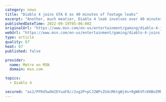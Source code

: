 ```yaml
---
category: news
title: "Diablo 4 joins GTA 6 as 40 minutes of footage leaks"
excerpt: "Another, much meatier, Diablo 4 leak involves over 40 minutes of footage from the private alpha leak online. You’re no doubt already familiar with the massive Grand Theft Auto 6 leak that took place ..."
publishedDateTime: 2022-09-19T05:06:00Z
originalUrl: "https://www.msn.com/en-us/entertainment/gaming/diablo-4-joins-gta-6-as-40-minutes-of-footage-leaks/ar-AA11ZCoF"
webUrl: "https://www.msn.com/en-us/entertainment/gaming/diablo-4-joins-gta-6-as-40-minutes-of-footage-leaks/ar-AA11ZCoF"
type: article
quality: 67
heat: 67
published: false

provider:
  name: Metro on MSN
  domain: msn.com

topics:
  - Diablo 4

secured: "as2/PFRd5wOmIEYuaF0//2xg2P+pCJ2WPsZG4cMktgWj4s+9gWkVFcKHBoIMhffY5TVae4gvBitC3LSPtpJEJKkEOtEeHexBIKvWWitMKd4aEyaLDcg8lW3/hNvGTvz5lPF8uFbRgxV8wtyzEm9+uOuTFHfS+LoQ206djJb9eZ0yZJr3XzHy4aS8WaLzK/uLLC0pd/YVDip01TvXhbOiqztGvhJPAuetJBpE+bjTN4mKPs97KjytbK78k4IERFTcW7CmR64wFAhEYCqpahE3hqX+afgtguFXDCchAEkqgtV9IpKI2CFnka5MfnMqvOEWW5COCQKJoH5JumqpLL3TQFFX0XseURwEfnRoUrEsCkM=;k8yWHLlJnUhbp3zoKRfN1A=="
---
```


